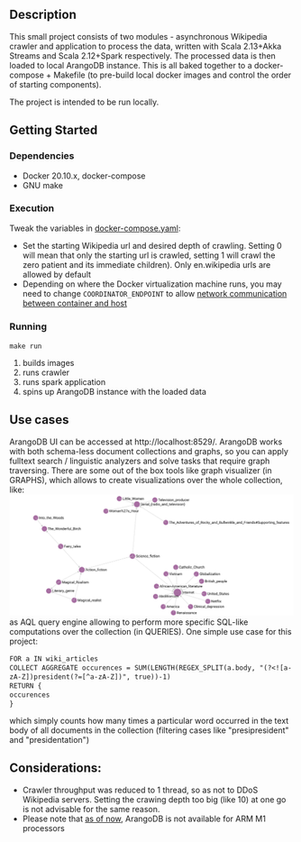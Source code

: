## Description

This small project consists of two modules - asynchronous Wikipedia crawler and application to process the data,
written with Scala 2.13+Akka Streams and Scala 2.12+Spark respectively.
The processed data is then loaded to local ArangoDB instance. This is all baked together to a docker-compose + Makefile
(to pre-build local docker images and control the order of starting components).

The project is intended to be run locally.

## Getting Started

### Dependencies

* Docker 20.10.x, docker-compose
* GNU make

### Execution
Tweak the variables in [docker-compose.yaml]():
* Set the starting Wikipedia url and desired depth of crawling. Setting 0 will mean that only the
starting url is crawled, setting 1 will crawl the zero patient and its immediate children). 
Only en.wikipedia urls are allowed by default
* Depending on where the Docker virtualization machine runs, you may need to change
``COORDINATOR_ENDPOINT`` to allow
[network communication between container and host](https://docs.docker.com/desktop/mac/networking/)

### Running 
```console
make run
```
1) builds images
2) runs crawler
3) runs spark application
4) spins up ArangoDB instance with the loaded data

## Use cases
ArangoDB UI can be accessed at http://localhost:8529/.
ArangoDB works with both schema-less document collections and graphs,
so you can apply fulltext search / linguistic analyzers and solve tasks that require
graph traversing. There are some out of the box tools like graph visualizer (in GRAPHS), which allows to create visualizations 
over the whole collection, like:
![screenshot1](https://github.com/padod/wiki-crawler/blob/master/screenshots/1.png)
as AQL query engine allowing to perform more specific SQL-like computations over the collection (in QUERIES).
One simple use case for this project:
```AQL
FOR a IN wiki_articles
COLLECT AGGREGATE occurences = SUM(LENGTH(REGEX_SPLIT(a.body, "(?<![a-zA-Z])president(?=[^a-zA-Z])", true))-1)
RETURN {
occurences
}
```
which simply counts how many times a particular word occurred in the text body of all documents in the collection 
(filtering cases like "presipresident" and "presidentation")

## Considerations:
* Crawler throughput was reduced to 1 thread, so as not to DDoS Wikipedia servers.
Setting the crawing depth too big (like 10) at one go is not advisable for the same reason.
* Please note that [as of now](https://github.com/arangodb/arangodb-docker/issues/53), 
ArangoDB is not available for ARM M1 processors